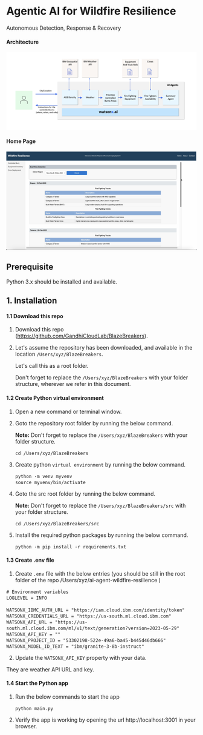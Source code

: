 # Agentic AI for Wildfire Resilience

Autonomous Detection, Response & Recovery


#### Architecture

<img src="images/arch.png">

#### Home Page

<img src="images/home.png">


## Prerequisite

Python 3.x should be installed and available.

## 1. Installation

#### 1.1 Download this repo

1. Download this repo (https://github.com/GandhiCloudLab/BlazeBreakers). 

2. Let's assume the repository has been downloaded, and available in the location `/Users/xyz/BlazeBreakers`.

    Let's call this as a root folder.

    Don't forget to replace the `/Users/xyz/BlazeBreakers` with your folder structure, wherever we refer in this document.

#### 1.2 Create Python virtual environment

1. Open a new command or terminal window.

2. Goto the repository root folder by running the below command.

    **Note:** Don't forget to replace the `/Users/xyz/BlazeBreakers` with your folder structure.

    ```
    cd /Users/xyz/BlazeBreakers
    ```

3. Create python `virtual environment` by running the below command.

    ```
    python -m venv myvenv
    source myvenv/bin/activate
    ```

4. Goto the src root folder by running the below command.

    **Note:** Don't forget to replace the `/Users/xyz/BlazeBreakers/src` with your folder structure.

    ```
    cd /Users/xyz/BlazeBreakers/src
    ```    

5. Install the required python packages by running the below command.
    ```
    python -m pip install -r requirements.txt
    ```

#### 1.3 Create .env file

1. Create `.env` file with the below entries (you should be still in the root folder of the repo /Users/xyz/ai-agent-wildfire-resilience )

```
# Environment variables
LOGLEVEL = INFO

WATSONX_IBMC_AUTH_URL = "https://iam.cloud.ibm.com/identity/token"
WATSONX_CREDENTIALS_URL = "https://us-south.ml.cloud.ibm.com"
WATSONX_API_URL = "https://us-south.ml.cloud.ibm.com/ml/v1/text/generation?version=2023-05-29"
WATSONX_API_KEY = ""
WATSONX_PROJECT_ID = "53302198-522e-49a6-ba45-b445d46db666"
WATSONX_MODEL_ID_TEXT = "ibm/granite-3-8b-instruct"

```

2. Update the `WATSONX_API_KEY` property with your data.

They are weather API URL and key.

#### 1.4 Start the Python app

1. Run the below commands to start the app

    ```
    python main.py
    ```

2. Verify the app is working by opening the url  http://localhost:3001 in your browser.
